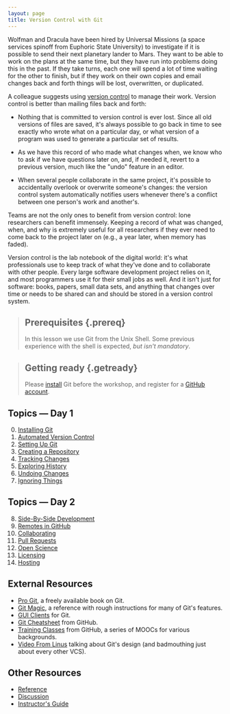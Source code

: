 ```yaml
---
layout: page
title: Version Control with Git
---
```


Wolfman and Dracula have been hired by Universal Missions (a space
services spinoff from Euphoric State University) to investigate if it
is possible to send their next planetary lander to Mars.  They want to
be able to work on the plans at the same time, but they have run into
problems doing this in the past.  If they take turns, each one will
spend a lot of time waiting for the other to finish, but if they work
on their own copies and email changes back and forth things will be
lost, overwritten, or duplicated.

A colleague suggests using [version control](reference.html#version-control) to
manage their work. Version control is better than mailing files back and forth:

*   Nothing that is committed to version control is ever lost. Since all old
    versions of files are saved, it's always possible to go back in time to see
    exactly who wrote what on a particular day, or what version of a program
    was used to generate a particular set of results.

*   As we have this record of who made what changes when, we know who to ask
    if we have questions later on, and, if needed it, revert to a previous
    version, much like the "undo" feature in an editor.

*   When several people collaborate in the same project, it's possible to
    accidentally overlook or overwrite someone's changes: the version control
    system automatically notifies users whenever there's a conflict between one
    person's work and another's.

Teams are not the only ones to benefit from version control: lone
researchers can benefit immensely.  Keeping a record of what was
changed, when, and why is extremely useful for all researchers if they
ever need to come back to the project later on (e.g., a year later,
when memory has faded).

Version control is the lab notebook of the digital world: it's what
professionals use to keep track of what they've done and to
collaborate with other people.  Every large software development
project relies on it, and most programmers use it for their small jobs
as well.  And it isn't just for software: books,
papers, small data sets, and anything that changes over time or needs
to be shared can and should be stored in a version control system.

> ## Prerequisites {.prereq}
>
> In this lesson we use Git from the Unix Shell.
> Some previous experience with the shell is expected,
> *but isn't mandatory*.

> ## Getting ready {.getready}
>
> Please [install](00-install.html) Git before the workshop, and register for a [GitHub account](https://github.com/join).

## Topics &mdash; Day 1

0.  [Installing Git](00-install.html)
1.  [Automated Version Control](01-basics.html)
2.  [Setting Up Git](02-setup.html)
3.  [Creating a Repository](03-create.html)
4.  [Tracking Changes](04-changes.html)
5.  [Exploring History](05-history.html)
6.  [Undoing Changes](13-undoing.html)
7.  [Ignoring Things](06-ignore.html)

## Topics &mdash; Day 2
8.  [Side-By-Side Development](14-branching.html)
9.  [Remotes in GitHub](07-github.html)
10. [Collaborating](08-collab.html)
11. [Pull Requests](09-pulls.html)
12. [Open Science](10-open.html)
13. [Licensing](11-licensing.html)
14. [Hosting](12-hosting.html)

## External Resources
*   [Pro Git](https://git-scm.com/book/en), a freely available book on Git.
*   [Git Magic](http://www-cs-students.stanford.edu/~blynn/gitmagic/), a reference with rough instructions for many of Git's features.
*   [GUI Clients](https://git-scm.com/downloads/guis) for Git.
*   [Git Cheatsheet](https://training.github.com/kit/downloads/github-git-cheat-sheet.pdf) from GitHub.
*   [Training Classes](https://training.github.com/classes/) from GitHub, a series of MOOCs for various backgrounds.
*   [Video From Linus](http://www.youtube.com/watch?v=4XpnKHJAok8) talking about Git's design (and badmouthing just about every other VCS).

## Other Resources

*   [Reference](reference.html)
*   [Discussion](discussion.html)
*   [Instructor's Guide](instructors.html)
